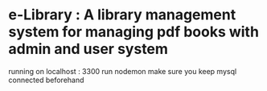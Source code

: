 # e-Library : A library management system for managing pdf books with admin and user system
running on localhost : 3300
run nodemon
make sure you keep mysql connected beforehand
